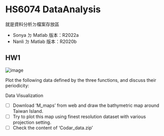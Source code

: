 # HS6074 DataAnalysis
就是資料分析ㄉ檔案存放區
* Sonya ㄉ Matlab 版本：R2022a
* Nanli ㄉ Matlab 版本：R2020b

## HW1
![image](https://user-images.githubusercontent.com/28960431/222137148-ca7659ca-d32a-4311-ade8-c1a77287c02c.png)

Plot the following data defined by the three functions, and discuss their periodicity:

Data Visualization 
* [ ] Download ‘M_maps’ from web and draw the bathymetric map around Taiwan Island.
* [ ] Try to plot this map using finest resolution dataset with various projection setting.
* [ ] Check the content of ‘Codar_data.zip’
